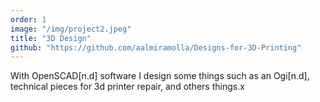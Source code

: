 ```yaml
---
order: 1
image: "/img/project2.jpeg"
title: "3D Design"
github: "https://github.com/aalmiramolla/Designs-for-3D-Printing"
---
```


With OpenSCAD[n.d] software I design some things such as an Ogi[n.d], technical pieces for 3d printer repair, and others things.x